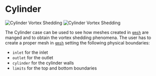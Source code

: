 # Cylinder
![Cylinder Vortex Shedding](https://carlodev.github.io/SegregatedVMSSolver.jl/dev/cyl.png)
![Cylinder Vortex Shedding](https://carlodev.github.io/SegregatedVMSSolver.jl/dev/Cylinder.png)

The Cylinder case can be used to see how meshes created in  [`gmsh`](https://gmsh.info/) are manged and to obtain the vortex shedding phenomena.
The user has to create a proper mesh in [`gmsh`](https://gmsh.info/) setting the following physical boundaries:
- `inlet` for the inlet
- `outlet` for the outlet
- `cylinder` for the cylinder walls
- `limits` for the top and bottom boundaries
